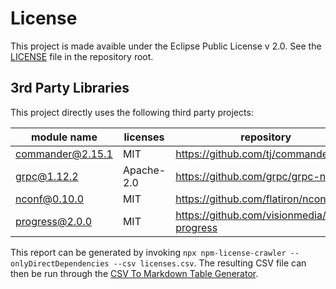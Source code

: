 # License

This project is made avaible under the Eclipse Public License v 2.0. See the [LICENSE](../LICENSE.md) file in the repository root.

## 3rd Party Libraries

This project directly uses the following third party projects:

| module name      | licenses   | repository                                   | license url                                                      | 
|--------------------|--------------|------------------------------------------------|-------------------------------------------------------------------| 
| commander@2.15.1 | MIT        | https://github.com/tj/commander.js           | https://github.com/tj/commander.js/raw/master/LICENSE           |  
| grpc@1.12.2      | Apache-2.0 | https://github.com/grpc/grpc-node            | https://github.com/grpc/grpc-node                               |  
| nconf@0.10.0     | MIT        | https://github.com/flatiron/nconf            | https://github.com/flatiron/nconf/raw/master/LICENSE            |  
| progress@2.0.0   | MIT        | https://github.com/visionmedia/node-progress | https://github.com/visionmedia/node-progress/raw/master/LICENSE |  


This report can be generated by invoking `npx npm-license-crawler --onlyDirectDependencies --csv licenses.csv`. The resulting CSV file can then be run through the [CSV To Markdown Table Generator](https://donatstudios.com/CsvToMarkdownTable).
